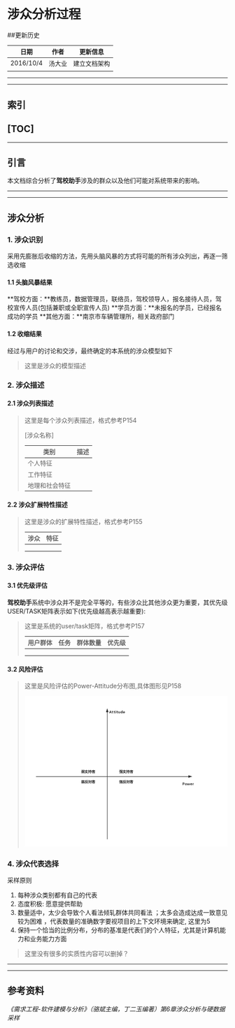 # 涉众分析过程

##更新历史

| 日期        | 作者   | 更新信息   |
| --------- | ---- | ------ |
| 2016/10/4 | 汤大业  | 建立文档架构 |
|           |      |        |

---

---

## 索引

[TOC]
---
---


## 引言

​	本文档综合分析了**驾校助手**涉及的群众以及他们可能对系统带来的影响。

---

---

## 涉众分析

### 1. 涉众识别

采用先膨胀后收缩的方法，先用头脑风暴的方式将可能的所有涉众列出，再逐一筛选收缩

#### 1.1 头脑风暴结果

**驾校方面：**教练员，数据管理员，联络员，驾校领导人，报名接待人员，驾校宣传人员(包括兼职或全职宣传人员)
**学员方面：**未报名的学员，已经报名成功的学员
**其他方面：**南京市车辆管理所，相关政府部门

#### 1.2 收缩结果

经过与用户的讨论和交涉，最终确定的本系统的涉众模型如下

> 这里是涉众的模型描述

### 2. 涉众描述

#### 2.1 涉众列表描述

> 这里是每个涉众列表描述，格式参考P154
>
> [涉众名称]
>
> | 类别      | 描述   |
> | ------- | ---- |
> | 个人特征    |      |
> | 工作特征    |      |
> | 地理和社会特征 |      |
>


#### 2.2 涉众扩展特性描述

> 这里是涉众的扩展特性描述，格式参考P155
>
> | 涉众   | 特征   |
> | ---- | ---- |
> |      |      |
> |      |      |
> |      |      |

### 3. 涉众评估 

#### 3.1 优先级评估

**驾校助手**系统中涉众并不是完全平等的，有些涉众比其他涉众更为重要，其优先级USER/TASK矩阵表示如下(优先级越高表示越重要):

> 这里是系统的user/task矩阵，格式参考P157
>
> | 用户群体 | 任务   | 群体数量 | 优先级  |
> | ---- | ---- | ---- | ---- |
> |      |      |      |      |
> |      |      |      |      |
> |      |      |      |      |

#### 3.2 风险评估

>这里是风险评估的Power-Attitude分布图,具体图形见P158
>
>![risk-assessment](https://github.com/CnNjuTdy/Requirements/blob/master/md/img/risk_assessment.png?raw=true)

### 4. 涉众代表选择

采样原则 

1. 每种涉众类别都有自己的代表 
2. 态度积极: 愿意提供帮助  
3. 数量适中，太少会导致个人看法倾轧群体共同看法 ；太多会造成达成一致意见较为困难 ，代表数量的准确数字要视项目的上下文环境来确定, 这里为5 
4. 保持一个恰当的比例分布，分布的基准是代表们的个人特征，尤其是计算机能力和业务能力方面

> 这里没有很多的实质性内容可以删掉？

---

---

## 参考资料

*《需求工程-软件建模与分析》（骆斌主编，丁二玉编著）第6章涉众分析与硬数据采样*